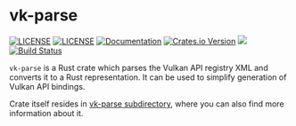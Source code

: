 # vk-parse
[![LICENSE](https://img.shields.io/badge/license-MIT-blue.svg)](LICENSE-MIT)
[![LICENSE](https://img.shields.io/badge/license-apache-blue.svg)](LICENSE-APACHE)
[![Documentation](https://docs.rs/vk-parse/badge.svg)](https://docs.rs/vk-parse)
[![Crates.io Version](https://img.shields.io/crates/v/vk-parse.svg)](https://crates.io/crates/vk-parse)
[![](https://tokei.rs/b1/github/krolli/vk-parse)](https://github.com/krolli/vk-parse)
[![Build Status](https://travis-ci.org/krolli/vk-parse.svg?branch=master)](https://travis-ci.org/krolli/vk-parse)

`vk-parse` is a Rust crate which parses the Vulkan API registry XML and converts it to a Rust representation. It can be used to simplify generation of Vulkan API bindings.

Crate itself resides in [vk-parse subdirectory](vk-parse), where you can also find more information about it.
